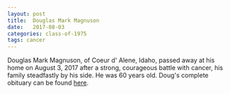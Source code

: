 ```yaml
---
layout: post
title:  Douglas Mark Magnuson
date:   2017-08-03
categories: class-of-1975
tags: cancer
---
```

Douglas Mark Magnuson, of Coeur d' Alene, Idaho, passed away at his home on August 3, 2017 after a strong, courageous battle with cancer, his family steadfastly by his side. He was 60 years old. Doug's complete obituary can be found [here](http://tinyurl.com/y7np3z7s).
